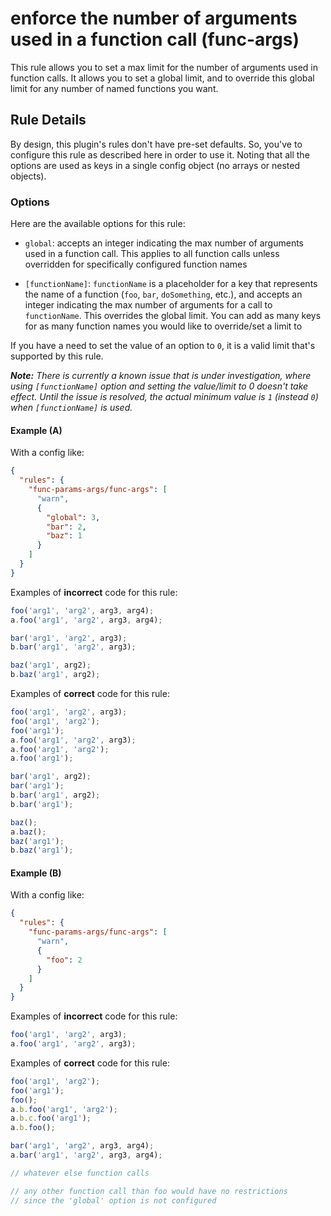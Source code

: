 # enforce the number of arguments used in a function call (func-args)

This rule allows you to set a max limit for the number of arguments used in function calls. It allows you to set a global limit, and to override this global limit for any number of named functions you want.

## Rule Details

By design, this plugin's rules don't have pre-set defaults. So, you've to configure this rule as described here in order to use it. Noting that all the options are used as keys in a single config object (no arrays or nested objects).

### Options

Here are the available options for this rule:

- `global`: accepts an integer indicating the max number of arguments used in a function call. This applies to all function calls unless overridden for specifically configured function names

- `[functionName]`: `functionName` is a placeholder for a key that represents the name of a function (`foo`, `bar`, `doSomething`, etc.), and accepts an integer indicating the max number of arguments for a call to `functionName`. This overrides the global limit. You can add as many keys for as many function names you would like to override/set a limit to

If you have a need to set the value of an option to `0`, it is a valid limit that's supported by this rule.

**_Note:_** _There is currently a known issue that is under investigation, where using `[functionName]` option and setting the value/limit to 0 doesn't take effect. Until the issue is resolved, the actual minimum value is `1` (instead `0`) when `[functionName]` is used._

#### Example (A)

With a config like:

```json
{
  "rules": {
    "func-params-args/func-args": [
      "warn",
      {
        "global": 3,
        "bar": 2,
        "baz": 1
      }
    ]
  }
}
```

Examples of **incorrect** code for this rule:

```js
foo('arg1', 'arg2', arg3, arg4);
a.foo('arg1', 'arg2', arg3, arg4);

bar('arg1', 'arg2', arg3);
b.bar('arg1', 'arg2', arg3);

baz('arg1', arg2);
b.baz('arg1', arg2);
```

Examples of **correct** code for this rule:

```js
foo('arg1', 'arg2', arg3);
foo('arg1', 'arg2');
foo('arg1');
a.foo('arg1', 'arg2', arg3);
a.foo('arg1', 'arg2');
a.foo('arg1');

bar('arg1', arg2);
bar('arg1');
b.bar('arg1', arg2);
b.bar('arg1');

baz();
a.baz();
baz('arg1');
b.baz('arg1');
```

#### Example (B)

With a config like:

```json
{
  "rules": {
    "func-params-args/func-args": [
      "warn",
      {
        "foo": 2
      }
    ]
  }
}
```

Examples of **incorrect** code for this rule:

```js
foo('arg1', 'arg2', arg3);
a.foo('arg1', 'arg2', arg3);
```

Examples of **correct** code for this rule:

```js
foo('arg1', 'arg2');
foo('arg1');
foo();
a.b.foo('arg1', 'arg2');
a.b.c.foo('arg1');
a.b.foo();

bar('arg1', 'arg2', arg3, arg4);
a.bar('arg1', 'arg2', arg3, arg4);

// whatever else function calls

// any other function call than foo would have no restrictions
// since the 'global' option is not configured
```
